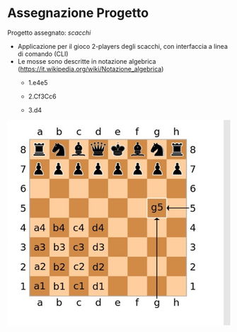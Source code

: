 # Assegnazione Progetto


Progetto assegnato: *scacchi*
* Applicazione per il gioco 2-players degli scacchi, con interfaccia a linea di comando (CLI) 
* Le mosse sono descritte in notazione algebrica (https://it.wikipedia.org/wiki/Notazione_algebrica) 
  - 1.e4e5  

  - 2.Cf3Cc6  

  - 3.d4  

![Presentazione](./res/img/Presentazione.png)
